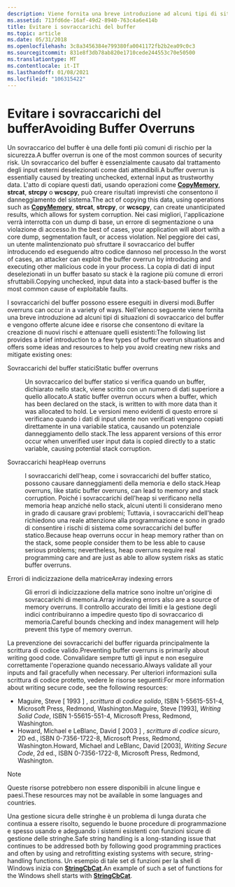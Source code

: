 ```yaml
---
description: Viene fornita una breve introduzione ad alcuni tipi di situazioni di sovraccarico del buffer e vengono offerte alcune idee e risorse che consentono di evitare la creazione di nuovi rischi e attenuare quelli esistenti.
ms.assetid: 713fd6de-16af-49d2-8940-763c4a6e414b
title: Evitare i sovraccarichi del buffer
ms.topic: article
ms.date: 05/31/2018
ms.openlocfilehash: 3c8a3456384e799380fa0041172fb2b2ea09c0c3
ms.sourcegitcommit: 831e8f3db78ab820e1710cede244553c70e50500
ms.translationtype: MT
ms.contentlocale: it-IT
ms.lasthandoff: 01/08/2021
ms.locfileid: "106315422"
---
```

# <a name="avoiding-buffer-overruns"></a><span data-ttu-id="04550-103">Evitare i sovraccarichi del buffer</span><span class="sxs-lookup"><span data-stu-id="04550-103">Avoiding Buffer Overruns</span></span>

<span data-ttu-id="04550-104">Un sovraccarico del buffer è una delle fonti più comuni di rischio per la sicurezza.</span><span class="sxs-lookup"><span data-stu-id="04550-104">A buffer overrun is one of the most common sources of security risk.</span></span> <span data-ttu-id="04550-105">Un sovraccarico del buffer è essenzialmente causato dal trattamento degli input esterni deselezionati come dati attendibili.</span><span class="sxs-lookup"><span data-stu-id="04550-105">A buffer overrun is essentially caused by treating unchecked, external input as trustworthy data.</span></span> <span data-ttu-id="04550-106">L'atto di copiare questi dati, usando operazioni come [**CopyMemory**](/previous-versions/windows/desktop/legacy/aa366535(v=vs.85)), **strcat**, **strcpy** o **wcscpy**, può creare risultati imprevisti che consentono il danneggiamento del sistema.</span><span class="sxs-lookup"><span data-stu-id="04550-106">The act of copying this data, using operations such as [**CopyMemory**](/previous-versions/windows/desktop/legacy/aa366535(v=vs.85)), **strcat**, **strcpy**, or **wcscpy**, can create unanticipated results, which allows for system corruption.</span></span> <span data-ttu-id="04550-107">Nei casi migliori, l'applicazione verrà interrotta con un dump di base, un errore di segmentazione o una violazione di accesso.</span><span class="sxs-lookup"><span data-stu-id="04550-107">In the best of cases, your application will abort with a core dump, segmentation fault, or access violation.</span></span> <span data-ttu-id="04550-108">Nel peggiore dei casi, un utente malintenzionato può sfruttare il sovraccarico del buffer introducendo ed eseguendo altro codice dannoso nel processo.</span><span class="sxs-lookup"><span data-stu-id="04550-108">In the worst of cases, an attacker can exploit the buffer overrun by introducing and executing other malicious code in your process.</span></span> <span data-ttu-id="04550-109">La copia di dati di input deselezionati in un buffer basato su stack è la ragione più comune di errori sfruttabili.</span><span class="sxs-lookup"><span data-stu-id="04550-109">Copying unchecked, input data into a stack-based buffer is the most common cause of exploitable faults.</span></span>

<span data-ttu-id="04550-110">I sovraccarichi del buffer possono essere eseguiti in diversi modi.</span><span class="sxs-lookup"><span data-stu-id="04550-110">Buffer overruns can occur in a variety of ways.</span></span> <span data-ttu-id="04550-111">Nell'elenco seguente viene fornita una breve introduzione ad alcuni tipi di situazioni di sovraccarico del buffer e vengono offerte alcune idee e risorse che consentono di evitare la creazione di nuovi rischi e attenuare quelli esistenti:</span><span class="sxs-lookup"><span data-stu-id="04550-111">The following list provides a brief introduction to a few types of buffer overrun situations and offers some ideas and resources to help you avoid creating new risks and mitigate existing ones:</span></span>

<dl> <dt>

<span data-ttu-id="04550-112"><span id="Static_buffer_overruns"></span><span id="static_buffer_overruns"></span><span id="STATIC_BUFFER_OVERRUNS"></span>Sovraccarichi del buffer statici</span><span class="sxs-lookup"><span data-stu-id="04550-112"><span id="Static_buffer_overruns"></span><span id="static_buffer_overruns"></span><span id="STATIC_BUFFER_OVERRUNS"></span>Static buffer overruns</span></span>
</dt> <dd>

<span data-ttu-id="04550-113">Un sovraccarico del buffer statico si verifica quando un buffer, dichiarato nello stack, viene scritto con un numero di dati superiore a quello allocato.</span><span class="sxs-lookup"><span data-stu-id="04550-113">A static buffer overrun occurs when a buffer, which has been declared on the stack, is written to with more data than it was allocated to hold.</span></span> <span data-ttu-id="04550-114">Le versioni meno evidenti di questo errore si verificano quando i dati di input utente non verificati vengono copiati direttamente in una variabile statica, causando un potenziale danneggiamento dello stack.</span><span class="sxs-lookup"><span data-stu-id="04550-114">The less apparent versions of this error occur when unverified user input data is copied directly to a static variable, causing potential stack corruption.</span></span>

</dd> <dt>

<span data-ttu-id="04550-115"><span id="Heap_overruns"></span><span id="heap_overruns"></span><span id="HEAP_OVERRUNS"></span>Sovraccarichi heap</span><span class="sxs-lookup"><span data-stu-id="04550-115"><span id="Heap_overruns"></span><span id="heap_overruns"></span><span id="HEAP_OVERRUNS"></span>Heap overruns</span></span>
</dt> <dd>

<span data-ttu-id="04550-116">I sovraccarichi dell'heap, come i sovraccarichi del buffer statico, possono causare danneggiamenti della memoria e dello stack.</span><span class="sxs-lookup"><span data-stu-id="04550-116">Heap overruns, like static buffer overruns, can lead to memory and stack corruption.</span></span> <span data-ttu-id="04550-117">Poiché i sovraccarichi dell'heap si verificano nella memoria heap anziché nello stack, alcuni utenti li considerano meno in grado di causare gravi problemi; Tuttavia, i sovraccarichi dell'heap richiedono una reale attenzione alla programmazione e sono in grado di consentire i rischi di sistema come sovraccarichi del buffer statico.</span><span class="sxs-lookup"><span data-stu-id="04550-117">Because heap overruns occur in heap memory rather than on the stack, some people consider them to be less able to cause serious problems; nevertheless, heap overruns require real programming care and are just as able to allow system risks as static buffer overruns.</span></span>

</dd> <dt>

<span data-ttu-id="04550-118"><span id="Array_indexing_errors"></span><span id="array_indexing_errors"></span><span id="ARRAY_INDEXING_ERRORS"></span>Errori di indicizzazione della matrice</span><span class="sxs-lookup"><span data-stu-id="04550-118"><span id="Array_indexing_errors"></span><span id="array_indexing_errors"></span><span id="ARRAY_INDEXING_ERRORS"></span>Array indexing errors</span></span>
</dt> <dd>

<span data-ttu-id="04550-119">Gli errori di indicizzazione della matrice sono inoltre un'origine di sovraccarichi di memoria.</span><span class="sxs-lookup"><span data-stu-id="04550-119">Array indexing errors also are a source of memory overruns.</span></span> <span data-ttu-id="04550-120">Il controllo accurato dei limiti e la gestione degli indici contribuiranno a impedire questo tipo di sovraccarico di memoria.</span><span class="sxs-lookup"><span data-stu-id="04550-120">Careful bounds checking and index management will help prevent this type of memory overrun.</span></span>

</dd> </dl>

<span data-ttu-id="04550-121">La prevenzione dei sovraccarichi del buffer riguarda principalmente la scrittura di codice valido.</span><span class="sxs-lookup"><span data-stu-id="04550-121">Preventing buffer overruns is primarily about writing good code.</span></span> <span data-ttu-id="04550-122">Convalidare sempre tutti gli input e non eseguire correttamente l'operazione quando necessario.</span><span class="sxs-lookup"><span data-stu-id="04550-122">Always validate all your inputs and fail gracefully when necessary.</span></span> <span data-ttu-id="04550-123">Per ulteriori informazioni sulla scrittura di codice protetto, vedere le risorse seguenti:</span><span class="sxs-lookup"><span data-stu-id="04550-123">For more information about writing secure code, see the following resources:</span></span>

-   <span data-ttu-id="04550-124">Maguire, Steve \[ 1993 \] , *scrittura di codice solido*, ISBN 1-55615-551-4, Microsoft Press, Redmond, Washington.</span><span class="sxs-lookup"><span data-stu-id="04550-124">Maguire, Steve \[1993\], *Writing Solid Code*, ISBN 1-55615-551-4, Microsoft Press, Redmond, Washington.</span></span>
-   <span data-ttu-id="04550-125">Howard, Michael e LeBlanc, David \[ 2003 \] , *scrittura di codice sicuro*, 2D ed., ISBN 0-7356-1722-8, Microsoft Press, Redmond, Washington.</span><span class="sxs-lookup"><span data-stu-id="04550-125">Howard, Michael and LeBlanc, David \[2003\], *Writing Secure Code*, 2d ed., ISBN 0-7356-1722-8, Microsoft Press, Redmond, Washington.</span></span>

> [!Note]  
> <span data-ttu-id="04550-126">Queste risorse potrebbero non essere disponibili in alcune lingue e paesi.</span><span class="sxs-lookup"><span data-stu-id="04550-126">These resources may not be available in some languages and countries.</span></span>

 

<span data-ttu-id="04550-127">Una gestione sicura delle stringhe è un problema di lunga durata che continua a essere risolto, seguendo le buone procedure di programmazione e spesso usando e adeguando i sistemi esistenti con funzioni sicure di gestione delle stringhe.</span><span class="sxs-lookup"><span data-stu-id="04550-127">Safe string handling is a long-standing issue that continues to be addressed both by following good programming practices and often by using and retrofitting existing systems with secure, string-handling functions.</span></span> <span data-ttu-id="04550-128">Un esempio di tale set di funzioni per la shell di Windows inizia con [**StringCbCat**](/windows/win32/api/strsafe/nf-strsafe-stringcbcata).</span><span class="sxs-lookup"><span data-stu-id="04550-128">An example of such a set of functions for the Windows shell starts with [**StringCbCat**](/windows/win32/api/strsafe/nf-strsafe-stringcbcata).</span></span>

 

 
